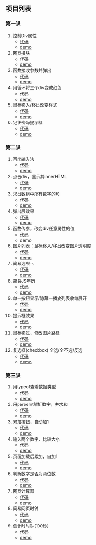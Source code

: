 ## 项目列表

### 第一课	

1. 控制Div属性
   - [代码](https://github.com/lzg3326064/practice/tree/master/FGM%E7%BB%83%E4%B9%A0%E9%A1%B9%E7%9B%AE/1-1%20%E6%8E%A7%E5%88%B6Div%E5%B1%9E%E6%80%A7)
   - [demo](http://www.kumo-ka.com/code/FGM/1-1/index.html)
2. 网页换肤
   - [代码](https://github.com/lzg3326064/practice/tree/master/FGM%E7%BB%83%E4%B9%A0%E9%A1%B9%E7%9B%AE/1-2%20%E7%BD%91%E9%A1%B5%E6%8D%A2%E8%82%A4)
   - [demo](http://www.kumo-ka.com/code/FGM/1-2/index.html)
3. 函数接收参数并弹出
   - [代码](https://github.com/lzg3326064/practice/tree/master/FGM%E7%BB%83%E4%B9%A0%E9%A1%B9%E7%9B%AE/1-3%20%E5%87%BD%E6%95%B0%E6%8E%A5%E6%94%B6%E5%8F%82%E6%95%B0%E5%B9%B6%E5%BC%B9%E5%87%BA)
   - [demo](http://www.kumo-ka.com/code/FGM/1-3/index.html)
4. 用循环将三个div变成红色
   - [代码](https://github.com/lzg3326064/practice/tree/master/FGM%E7%BB%83%E4%B9%A0%E9%A1%B9%E7%9B%AE/1-4%20%E7%94%A8%E5%BE%AA%E7%8E%AF%E5%B0%86%E4%B8%89%E4%B8%AAdiv%E5%8F%98%E6%88%90%E7%BA%A2%E8%89%B2)
   - [demo](http://www.kumo-ka.com/code/FGM/1-4/index.html)
5. 鼠标移入/移出改变样式
   - [代码](https://github.com/lzg3326064/practice/tree/master/FGM%E7%BB%83%E4%B9%A0%E9%A1%B9%E7%9B%AE/1-5%20%E9%BC%A0%E6%A0%87%E7%A7%BB%E5%85%A5%2C%E7%A7%BB%E5%87%BA%E6%94%B9%E5%8F%98%E6%A0%B7%E5%BC%8F)
   - [demo](http://www.kumo-ka.com/code/FGM/1-5/index.html)
6. 记住密码提示框
   - [代码](https://github.com/lzg3326064/practice/tree/master/FGM%E7%BB%83%E4%B9%A0%E9%A1%B9%E7%9B%AE/1-6%20%E8%AE%B0%E4%BD%8F%E5%AF%86%E7%A0%81%E6%8F%90%E7%A4%BA%E6%A1%86)
   - [demo](http://www.kumo-ka.com/code/FGM/1-6/index.html)

### 第二课

1. 百度输入法
   - [代码](https://github.com/lzg3326064/practice/tree/master/FGM%E7%BB%83%E4%B9%A0%E9%A1%B9%E7%9B%AE/2-1%20%E7%99%BE%E5%BA%A6%E8%BE%93%E5%85%A5%E6%B3%95)
   - [demo](http://www.kumo-ka.com/code/FGM/2-1/index.html)
2. 点击div，显示其innerHTML
   - [代码](https://github.com/lzg3326064/practice/tree/master/FGM%E7%BB%83%E4%B9%A0%E9%A1%B9%E7%9B%AE/2-2%20%E7%82%B9%E5%87%BBdiv%E6%98%BE%E7%A4%BA%E5%85%B6innerHTML)
   - [demo](http://www.kumo-ka.com/code/FGM/2-2/index.html)
3. 求出数组中所有数字的和
   - [代码]()
   - [demo](http://www.kumo-ka.com/code/FGM/2-3/index.html)
4. 弹出层效果
   - [代码]()
   - [demo](http://www.kumo-ka.com/code/FGM/2-4/index.html)
5. 函数传参，改变div任意属性的值
   - [代码](https://github.com/lzg3326064/practice/tree/master/FGM%E7%BB%83%E4%B9%A0%E9%A1%B9%E7%9B%AE/2-5%20%E5%87%BD%E6%95%B0%E4%BC%A0%E5%8F%82%20%E6%94%B9%E5%8F%98div%E4%BB%BB%E6%84%8F%E5%B1%9E%E6%80%A7%E7%9A%84%E5%80%BC)
   - [demo](http://www.kumo-ka.com/code/FGM/2-5/index.html)
6. 图片列表：鼠标移入/移出改变图片透明度
   - [代码](https://github.com/lzg3326064/practice/tree/master/FGM%E7%BB%83%E4%B9%A0%E9%A1%B9%E7%9B%AE/2-6%20%E5%9B%BE%E7%89%87%E5%88%97%E8%A1%A8%20%E9%BC%A0%E6%A0%87%E7%A7%BB%E5%85%A5%E7%A7%BB%E5%87%BA%E6%94%B9%E5%8F%98%E5%9B%BE%E7%89%87%E9%80%8F%E6%98%8E%E5%BA%A6)
   - [demo](http://www.kumo-ka.com/code/FGM/2-6/index.html)
7. 简易选项卡
   - [代码](https://github.com/lzg3326064/practice/tree/master/FGM%E7%BB%83%E4%B9%A0%E9%A1%B9%E7%9B%AE/2-7%20%E7%AE%80%E6%98%93%E9%80%89%E9%A1%B9%E5%8D%A1)
   - [demo](http://www.kumo-ka.com/code/FGM/2-7/index.html)
8. 简易JS年历
   - [代码](https://github.com/lzg3326064/practice/tree/master/FGM%E7%BB%83%E4%B9%A0%E9%A1%B9%E7%9B%AE/2-8%20%E7%AE%80%E6%98%93JS%E5%B9%B4%E5%8E%86)
   - [demo](http://www.kumo-ka.com/code/FGM/2-8/index.html)
9. 单一按钮显示/隐藏一播放列表收缩展开
   - [代码](https://github.com/lzg3326064/practice/tree/master/FGM%E7%BB%83%E4%B9%A0%E9%A1%B9%E7%9B%AE/2-9%20%E5%8D%95%E4%B8%80%E6%8C%89%E9%92%AE%E6%98%BE%E7%A4%BA%EF%BC%8C%E9%9A%90%E8%97%8F%E6%92%AD%E6%94%BE%E5%88%97%E8%A1%A8%E6%94%B6%E7%BC%A9%E5%B1%95%E5%BC%80)
   - [demo](http://www.kumo-ka.com/code/FGM/2-9/index.html)
10. 提示框效果
    - [代码](https://github.com/lzg3326064/practice/tree/master/FGM%E7%BB%83%E4%B9%A0%E9%A1%B9%E7%9B%AE/2-9%20%E5%8D%95%E4%B8%80%E6%8C%89%E9%92%AE%E6%98%BE%E7%A4%BA%EF%BC%8C%E9%9A%90%E8%97%8F%E6%92%AD%E6%94%BE%E5%88%97%E8%A1%A8%E6%94%B6%E7%BC%A9%E5%B1%95%E5%BC%80)
    - [demo](http://www.kumo-ka.com/code/FGM/2-10/index.html)
11. 鼠标移过，修改图片路径
    - [代码](https://github.com/lzg3326064/practice/tree/master/FGM%E7%BB%83%E4%B9%A0%E9%A1%B9%E7%9B%AE/2-11%20%E9%BC%A0%E6%A0%87%E7%A7%BB%E8%BF%87%EF%BC%8C%E4%BF%AE%E6%94%B9%E5%9B%BE%E7%89%87%E8%B7%AF%E5%BE%84)
    - [demo](http://www.kumo-ka.com/code/FGM/2-11/index.html)
12. 复选框(checkbox) 全选/全不选/反选
    - [代码](https://github.com/lzg3326064/practice/tree/master/FGM%E7%BB%83%E4%B9%A0%E9%A1%B9%E7%9B%AE/2-12%20%E5%A4%8D%E9%80%89%E6%A1%86%EF%BC%8C%E5%85%A8%E9%80%89%EF%BC%8C%E5%85%A8%E4%B8%8D%E9%80%89%EF%BC%8C%E5%8F%8D%E9%80%89)
    - [demo](http://www.kumo-ka.com/code/FGM/2-12/index.html)

### 第三课

1. 用typeof查看数据类型
   - [代码](https://github.com/lzg3326064/practice/tree/master/FGM%E7%BB%83%E4%B9%A0%E9%A1%B9%E7%9B%AE/3-1%20%E7%94%A8typeof%E6%9F%A5%E7%9C%8B%E6%95%B0%E6%8D%AE%E7%B1%BB%E5%9E%8B)
   - [demo](http://www.kumo-ka.com/code/FGM/3-1/index.html)
2. 用parseInt解析数字，并求和
   - [代码](https://github.com/lzg3326064/practice/tree/master/FGM%E7%BB%83%E4%B9%A0%E9%A1%B9%E7%9B%AE/3-2%20%E7%94%A8parseInt%E8%A7%A3%E6%9E%90%E6%95%B0%E5%AD%97%EF%BC%8C%E5%B9%B6%E6%B1%82%E5%92%8C)
   - [demo](http://www.kumo-ka.com/code/FGM/3-2/index.html)
3. 累加按钮，自动加1
   - [代码](https://github.com/lzg3326064/practice/tree/master/FGM%E7%BB%83%E4%B9%A0%E9%A1%B9%E7%9B%AE/3-3%20%E7%B4%AF%E5%8A%A0%E6%8C%89%E9%92%AE%EF%BC%8C%E8%87%AA%E5%8A%A8%E5%8A%A01)
   - [demo](http://www.kumo-ka.com/code/FGM/3-3/index.html)
4. 输入两个数字，比较大小
   - [代码](https://github.com/lzg3326064/practice/tree/master/FGM%E7%BB%83%E4%B9%A0%E9%A1%B9%E7%9B%AE/3-4%20%E8%BE%93%E5%85%A5%E4%B8%A4%E4%B8%AA%E6%95%B0%EF%BC%8C%E6%AF%94%E8%BE%83%E5%A4%A7%E5%B0%8F)
   - [demo](http://www.kumo-ka.com/code/FGM/3-4/index.html)
5. 页面加载后累加，自加1
   - [代码](https://github.com/lzg3326064/practice/tree/master/FGM%E7%BB%83%E4%B9%A0%E9%A1%B9%E7%9B%AE/3-5%20%E9%A1%B5%E9%9D%A2%E5%8A%A0%E8%BD%BD%E5%90%8E%E7%B4%AF%E5%8A%A0%EF%BC%8C%E8%87%AA%E5%8A%A01)
   - [demo](http://www.kumo-ka.com/code/FGM/3-5/index.html)
6. 判断数字是否为两位数
   - [代码](https://github.com/lzg3326064/practice/tree/master/FGM%E7%BB%83%E4%B9%A0%E9%A1%B9%E7%9B%AE/3-6%20%E5%88%A4%E6%96%AD%E6%95%B0%E5%AD%97%E6%98%AF%E5%90%A6%E4%B8%BA%E4%B8%A4%E4%BD%8D%E6%95%B0)
   - [demo](http://www.kumo-ka.com/code/FGM/3-6/index.html)
7. 网页计算器
   - [代码](https://github.com/lzg3326064/practice/tree/master/FGM%E7%BB%83%E4%B9%A0%E9%A1%B9%E7%9B%AE/3-7%20%E7%BD%91%E9%A1%B5%E8%AE%A1%E7%AE%97%E5%99%A8)
   - [demo](http://www.kumo-ka.com/code/FGM/3-7/index.html)
8. 简易网页时钟
   - [代码]()
   - [demo](http://www.kumo-ka.com/code/FGM/3-8/index.html)
9. 倒计时时钟(100秒)
   - [代码]()
   - [demo](http://www.kumo-ka.com/code/FGM/3-9/index.html)